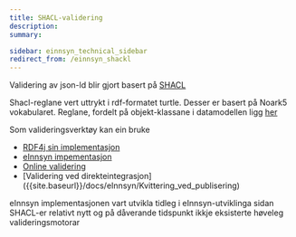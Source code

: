 ```yaml
---
title: SHACL-validering
description:
summary:

sidebar: einnsyn_technical_sidebar
redirect_from: /einnsyn_shackl
---
```


Validering av json-ld blir gjort basert på [SHACL](https://www.w3.org/TR/shacl/)

Shacl-reglane vert uttrykt i rdf-formatet turtle. Desser er basert på Noark5 vokabularet.
Reglane, fordelt på objekt-klassane i datamodellen ligg [her](https://github.com/difi/einnsyn-klient/tree/master/datamodell/shape-constraints)

Som valideringsverktøy kan ein bruke
* [RDF4j sin implementasjon](https://rdf4j.org/documentation/programming/shacl/)
* [eInnsyn impementasjon](https://github.com/difi/einnsyn-klient/tree/master/datamodell/shacl-engine)
* [Online validering](https://shacl.org/playground/)
* [Validering ved direkteintegrasjon] ({{site.baseurl}}/docs/eInnsyn/Kvittering_ved_publisering)

eInnsyn implementasjonen vart utvikla tidleg i eInnsyn-utviklinga sidan SHACL-er relativt nytt og på dåverande tidspunkt ikkje eksisterte høveleg valideringsmotorar
